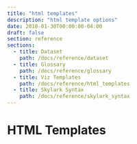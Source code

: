 ```yaml
---
title: "html templates"
description: "html template options"
date: 2018-01-30T00:00:00-04:00
draft: false
section: reference
sections:
  - title: Dataset
    path: /docs/reference/dataset
  - title: Glossary
    path: /docs/reference/glossary
  - title: Viz Templates
    path: /docs/reference/html_templates
  - title: Skylark Syntax
    path: /docs/reference/skylark_syntax
---
```


# HTML Templates
